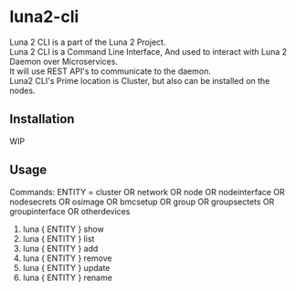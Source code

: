# luna2-cli

Luna 2 CLI is a part of the Luna 2 Project.<br />
Luna 2 CLI is a Command Line Interface, And used to interact with Luna 2 Daemon over Microservices.<br />
It will use REST API's to communicate to the daemon.<br />
Luna2 CLI's Prime location is Cluster, but also can be installed on the nodes.<br />

## Installation

WIP

## Usage

Commands:
ENTITY = cluster OR network OR node OR nodeinterface OR nodesecrets OR osimage OR bmcsetup OR group OR groupsectets OR groupinterface OR otherdevices<br />
1. luna { ENTITY } show
2. luna { ENTITY } list
3. luna { ENTITY } add
4. luna { ENTITY } remove
5. luna { ENTITY } update
6. luna { ENTITY } rename